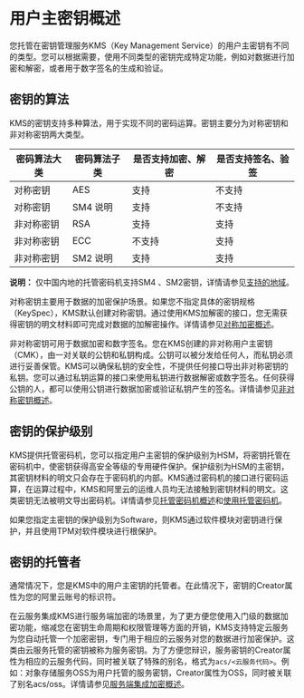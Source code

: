 # 用户主密钥概述

您托管在密钥管理服务KMS（Key Management Service）的用户主密钥有不同的类型。您可以根据需要，使用不同类型的密钥完成特定功能，例如对数据进行加密和解密，或者用于数字签名的生成和验证。

## 密钥的算法

KMS的密钥支持多种算法，用于实现不同的密码运算。密钥主要分为对称密钥和非对称密钥两大类型。

|密码算法大类|密码算法子类|是否支持加密、解密|是否支持签名、验签|
|------|------|---------|---------|
|对称密钥|AES|支持|不支持|
|对称密钥|SM4 说明|支持|不支持|
|非对称密钥|RSA|支持|支持|
|非对称密钥|ECC|不支持|支持|
|非对称密钥|SM2 说明|支持|支持|

**说明：** 仅中国内地的托管密码机支持SM4 、SM2密钥，详情请参见[支持的地域](/intl.zh-CN/密钥服务/托管密码机/托管密码机简介.mdsection_9br_g7q_yb4)。

对称密钥主要用于数据的加密保护场景。如果您不指定具体的密钥规格（KeySpec），KMS默认创建对称密钥。通过使用KMS加解密的接口，您无需获得密钥的明文材料即可完成对数据的加解密操作。详情请参见[对称加密概述](/intl.zh-CN/密钥服务/使用对称密钥/对称加密概述.md)。

非对称密钥可用于数据加密和数字签名。您在KMS创建的非对称用户主密钥（CMK），由一对关联的公钥和私钥构成。公钥可以被分发给任何人，而私钥必须进行妥善保管。KMS可以确保私钥的安全性，不提供任何接口导出非对称密钥的私钥。您可以通过私钥运算的接口来使用私钥进行数据解密或数字签名。任何获得公钥的人，都可以使用公钥进行数据加密或验证私钥产生的签名。详情请参见[非对称密钥概述](/intl.zh-CN/密钥服务/使用非对称密钥/非对称密钥概述.md)。

## 密钥的保护级别

KMS提供托管密码机，您可以指定用户主密钥的保护级别为HSM，将密钥托管在密码机中，使密钥获得高安全等级的专用硬件保护。保护级别为HSM的主密钥，其密钥材料的明文只会存在于密码机的内部。KMS通过密码机的接口进行密码运算，在运算过程中，KMS和阿里云的运维人员均无法接触到密钥材料的明文。这类密钥无法被明文导出密码机。详情请参见[托管密码机概述](/intl.zh-CN/密钥服务/托管密码机/托管密码机简介.md)和[使用托管密码机](/intl.zh-CN/密钥服务/托管密码机/使用托管密码机.md)。

如果您指定主密钥的保护级别为Software，则KMS通过软件模块对密钥进行保护，并且使用TPM对软件模块进行根保护。

## 密钥的托管者

通常情况下，您是KMS中的用户主密钥的托管者。在此情况下，密钥的Creator属性为您的阿里云账号的标识符。

在云服务集成KMS进行服务端加密的场景里，为了更方便您使用入门级的数据加密功能，缩减您在密钥生命周期和权限管理等方面的开销，KMS支持特定云服务为您自动托管一个加密密钥，专门用于相应的云服务对您的数据进行加密保护。这类由云服务托管的密钥被称为服务密钥。为了方便您辩识，服务密钥的Creator属性为相应的云服务代码，同时被关联了特殊的别名，格式为`acs/<云服务代码>`。例如：对象存储服务OSS为用户托管的服务密钥，Creator属性为OSS，同时被关联了别名acs/oss。详情请参见[服务端集成加密概述](/intl.zh-CN/云产品与KMS的集成/服务端集成加密概述.md)。

